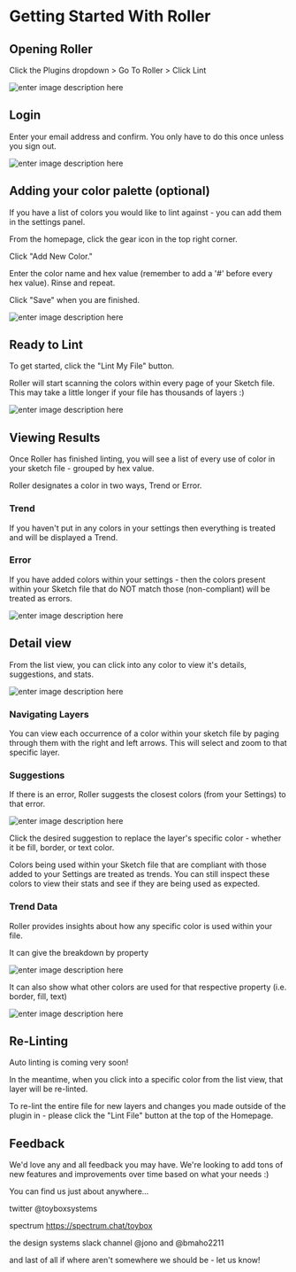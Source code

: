 # Getting Started With Roller

## Opening Roller
Click the Plugins dropdown > Go To Roller > Click Lint

![enter image description here](http://toybox-public.s3.amazonaws.com/Lint%20Menu.png)


## Login
Enter your email address and confirm. You only have to do this once unless you sign out.

![enter image description here](http://toybox-public.s3.amazonaws.com/Sign%20Up.png)

## Adding your color palette (optional)
If you have a list of colors you would like to lint against - you can add them in the settings panel.

From the homepage, click the gear icon in the top right corner.

Click "Add New Color."

Enter the color name and hex value (remember to add a '#' before every hex value). Rinse and repeat.

Click "Save" when you are finished.

![enter image description here](http://toybox-public.s3.amazonaws.com/Settings.png)

## Ready to Lint
To get started, click the "Lint My File" button.

Roller will start scanning the colors within every page of your Sketch file. This may take a little longer if your file has thousands of layers :)

![enter image description here](http://toybox-public.s3.amazonaws.com/Click%20Lint%20My%20File.png)

## Viewing Results
Once Roller has finished linting, you will see a list of every use of color in your sketch file - grouped by hex value.

Roller designates a color in two ways, Trend or Error.

### Trend
If you haven't put in any colors in your settings then everything is treated and will be displayed a Trend.

### Error
If you have added colors within your settings - then the colors present within your Sketch file that do NOT match those (non-compliant) will be treated as errors.

![enter image description here](http://toybox-public.s3.amazonaws.com/List.png)

## Detail view
From the list view, you can click into any color to view it's details, suggestions, and stats.

![enter image description here](http://toybox-public.s3.amazonaws.com/Top%20of%20Detail%20View.png)

### Navigating Layers
You can view each occurrence of a color within your sketch file by paging through them with the right and left arrows. This will select and zoom to that specific layer.

### Suggestions
If there is an error, Roller suggests the closest colors (from your Settings) to that error.

![enter image description here](http://toybox-public.s3.amazonaws.com/Suggestions.png)

Click the desired suggestion to replace the layer's specific color - whether it be fill, border, or text color.

Colors being used within your Sketch file that are compliant with those added to your Settings are treated as trends. You can still inspect these colors to view their stats and see if they are being used as expected. 

### Trend Data
Roller provides insights about how any specific color is used within your file.

It can give the breakdown by property

![enter image description here](http://toybox-public.s3.amazonaws.com/Border%20Pie.png)

It can also show what other colors are used for that respective property (i.e. border, fill, text)

![enter image description here](http://toybox-public.s3.amazonaws.com/Color%20Pie.png)

## Re-Linting 
Auto linting is coming very soon!

In the meantime, when you click into a specific color from the list view, that layer will be re-linted.

To re-lint the entire file for new layers and changes you made outside of the plugin in - please click the "Lint File" button at the top of the Homepage.

## Feedback
We'd love any and all feedback you may have. We're looking to add tons of new features and improvements over time based on what your needs :) 

You can find us just about anywhere...

twitter @toyboxsystems

spectrum https://spectrum.chat/toybox

the design systems slack channel @jono and @bmaho2211

and last of all if where aren't somewhere we should be - let us know!
